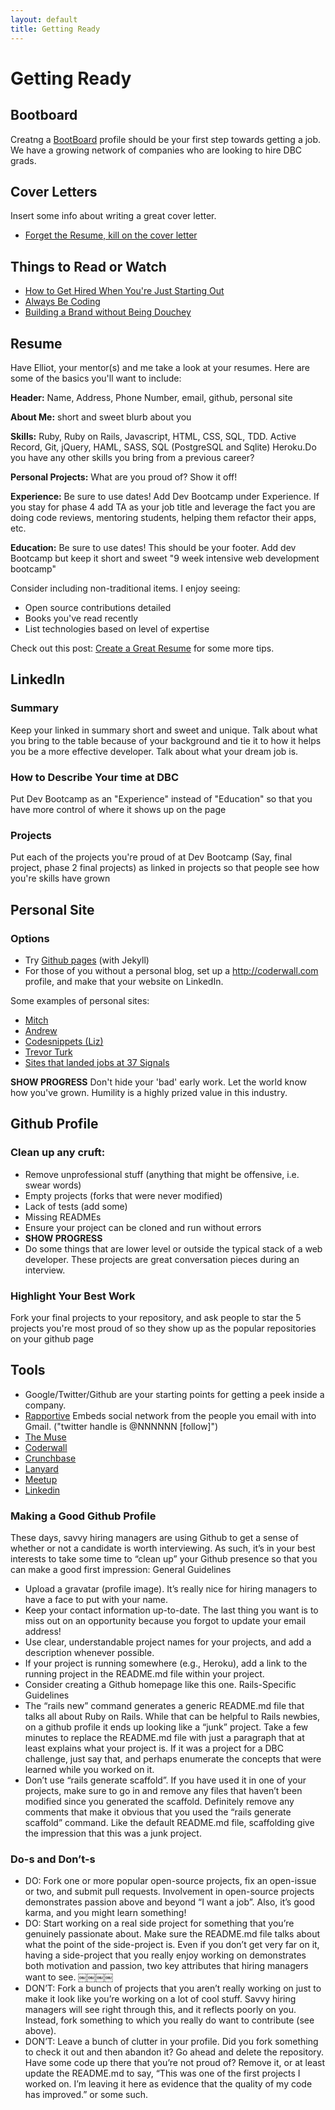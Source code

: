 ```yaml
---
layout: default
title: Getting Ready
---
```


# Getting Ready
## Bootboard
Creatng a [BootBoard](http://bootboard.devbootcamp.com/) profile should be your first step towards getting a job. We have a growing network of companies who are looking to hire DBC grads.

## Cover Letters
Insert some info about writing a great cover letter.

* [Forget the Resume, kill on the cover letter](http://37signals.com/svn/posts/1748-forget-the-resume-kill-on-the-cover-letter)

## Things to Read or Watch
* [How to Get Hired When You're Just Starting Out](http://99u.com/articles/7275/How-to-Get-Hired-When-You-Are-Just-Starting-Out)
* [Always Be Coding](https://medium.com/tech-talk/d5f8051afce2)
* [Building a Brand without Being Douchey](http://vimeo.com/71685072)

## Resume
Have Elliot, your mentor(s) and me take a look at your resumes. Here are some of the basics you'll want to include:

__Header:__ Name, Address, Phone Number, email, github, personal site

__About Me:__ short and sweet blurb about you

__Skills:__ Ruby, Ruby on Rails, Javascript, HTML, CSS, SQL, TDD. Active Record, Git, jQuery, HAML, SASS, SQL (PostgreSQL and Sqlite) Heroku.Do you have any other skills you bring from a previous career?

__Personal Projects:__ What are you proud of? Show it off!

__Experience:__ Be sure to use dates! Add Dev Bootcamp under Experience. If you stay for phase 4 add TA as your job title and leverage the fact you are doing code reviews, mentoring students, helping them refactor their apps, etc.

__Education:__ Be sure to use dates! This should be your footer. Add dev Bootcamp but keep it short and sweet "9 week intensive web development bootcamp"


Consider including non-traditional items. I enjoy seeing:

* Open source contributions detailed
* Books you've read recently
* List technologies based on level of expertise

Check out this post: [Create a Great Resume](http://jobs.rubynow.com/create-a-great-rails-resume) for some more tips.


## LinkedIn
### Summary
Keep your linked in summary short and sweet and unique. Talk about what you bring to the table because of your background and tie it to how it helps you be a more effective developer. Talk about what your dream job is.

### How to Describe Your time at DBC
Put Dev Bootcamp as an "Experience" instead of "Education" so that you have more control of where it shows up on the page

### Projects
Put each of the projects you're proud of at Dev Bootcamp (Say, final project, phase 2 final projects) as linked in projects so that people see how you're skills have grown

## Personal Site
### Options
* Try [Github pages](https://help.github.com/articles/creating-pages-with-the-automatic-generator) (with Jekyll)
* For those of you without a personal blog, set up a http://coderwall.com profile, and make that your website on LinkedIn.

Some examples of personal sites:

* [Mitch](http://dontmitch.github.io/)
* [Andrew](http://www.devsquirrel.com/dev)
* [Codesnippets (Liz)](http://www.codesnippets.io/)
* [Trevor Turk](http://trevorturk.com/37signals/)
* [Sites that landed jobs at 37 Signals](http://37signals.com/svn/posts/2709-sites-that-landed-jobs-at-37signals)

__SHOW PROGRESS__ Don't hide your 'bad' early work. Let the world know how you've grown. Humility is a highly prized value in this industry.

## Github Profile
### Clean up any cruft:

* Remove unprofessional stuff (anything that might be offensive, i.e. swear words)
* Empty projects (forks that were never modified)
* Lack of tests (add some)
* Missing READMEs
* Ensure your project can be cloned and run without errors
* __SHOW PROGRESS__
* Do some things that are lower level or outside the typical stack of a web developer. These projects are great conversation pieces during an interview.

### Highlight Your Best Work
Fork your final projects to your repository, and ask people to star the 5 projects you're most proud of so they show up as the popular repositories on your github page

## Tools
* Google/Twitter/Github are your starting points for getting a peek inside a company.
* [Rapportive](http://rapportive.com) Embeds social network from the people you email with into Gmail. ("twitter handle is @NNNNNN [follow]")
* [The Muse](http://www.themuse.com/)
* [Coderwall](http://coderwall.com)
* [Crunchbase](http://crunchbase.com)
* [Lanyard](http://lanyard.com)
* [Meetup](http://meetup.com)
* [Linkedin](http://linkedin.com)

### Making a Good Github Profile

These days, savvy hiring managers are using Github to get a sense of whether or not a candidate is worth interviewing. As such, it’s in your best interests to take some time to “clean up” your Github presence so that you can make a good first impression:
General Guidelines
* Upload a gravatar (profile image). It’s really nice for hiring managers to have a face to put with your name.
* Keep your contact information up-to-date. The last thing you want is to miss out on an opportunity because you forgot to update your email address!
* Use clear, understandable project names for your projects, and add a description whenever possible.
* If your project is running somewhere (e.g., Heroku), add a link to the running project in the README.md file within your project.
* Consider creating a Github homepage like this one. Rails-Specific Guidelines
* The “rails new” command generates a generic README.md file that talks all about Ruby on Rails. While that can be helpful to Rails newbies, on a github profile it ends up looking like a “junk” project. Take a few minutes to replace the README.md file with just a paragraph that at least explains what your project is. If it was a project for a DBC challenge, just say that, and perhaps enumerate the concepts that were learned while you worked on it.
* Don’t use “rails generate scaffold”. If you have used it in one of your projects, make sure to go in and remove any files that haven’t been modified since you generated the scaffold. Definitely remove any comments that make it obvious that you used the “rails generate scaffold” command. Like the default README.md file, scaffolding give the impression that this was a junk project.

### Do-s and Don’t-s

* DO: Fork one or more popular open-source projects, fix an open-issue or two, and submit pull requests. Involvement in open-source projects demonstrates passion above and beyond “I want a job”. Also, it’s good karma, and you might learn something!
* DO: Start working on a real side project for something that you’re genuinely passionate about. Make sure the README.md file talks about what the point of the side-project is. Even if you don’t get very far on it, having a side-project that you really enjoy working on demonstrates both motivation and passion, two key attributes that hiring managers want to see.
￼￼￼￼
* DON’T: Fork a bunch of projects that you aren’t really working on just to make it look like you’re working on a lot of cool stuff. Savvy hiring managers will see right through this, and it reflects poorly on you. Instead, fork something to which you really do want to contribute (see above).
* DON’T: Leave a bunch of clutter in your profile. Did you fork something to check it out and then abandon it? Go ahead and delete the repository. Have some code up there that you’re not proud of? Remove it, or at least update the README.md to say, “This was one of the first projects I worked on. I’m leaving it here as evidence that the quality of my code has improved.” or some such.
